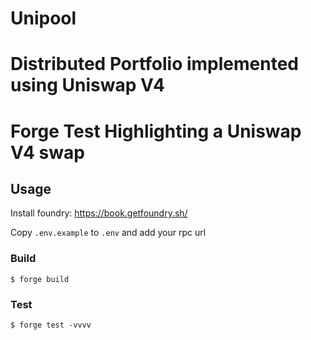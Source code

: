 # Unipool
# Distributed Portfolio implemented using Uniswap V4

# Forge Test Highlighting a Uniswap V4 swap

## Usage

Install foundry:
https://book.getfoundry.sh/

Copy `.env.example` to `.env` and add your rpc url


### Build

```shell
$ forge build
```

### Test

```shell
$ forge test -vvvv
```